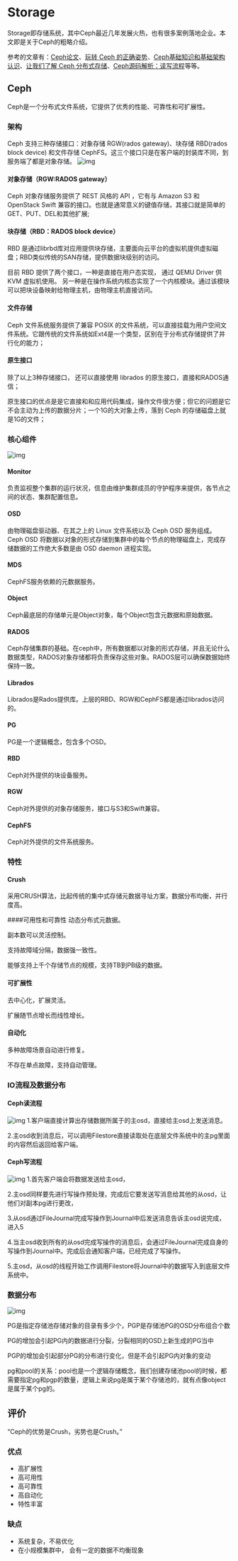 ﻿# Storage
Storage即存储系统，其中Ceph最近几年发展火热，也有很多案例落地企业。本文即是关于Ceph的粗略介绍。

参考的文章有：[Ceph论文](https://www.usenix.org/legacy/event/osdi06/tech/full_papers/weil/weil.pdf?tdsourcetag=s_pcqq_aiomsg)、[玩转 Ceph 的正确姿势](https://www.cnblogs.com/me115/p/6366374.html)、[Ceph基础知识和基础架构认识](https://www.cnblogs.com/luohaixian/p/8087591.html)、[让我们了解 Ceph 分布式存储](https://www.cnblogs.com/yangxiaoyi/p/7795274.html)、[Ceph源码解析：读写流程](https://www.cnblogs.com/chenxianpao/p/5572859.html)等等。

## Ceph
Ceph是一个分布式文件系统，它提供了优秀的性能、可靠性和可扩展性。

### 架构
Ceph 支持三种存储接口：对象存储 RGW(rados gateway)、块存储 RBD(rados block device) 和文件存储 CephFS。这三个接口只是在客户端的封装库不同，到服务端了都是对象存储。
![img](./image/Storage-001.jpg)

#### 对象存储（RGW:RADOS gateway）
Ceph 对象存储服务提供了 REST 风格的 API ，它有与 Amazon S3 和 OpenStack Swift 兼容的接口。也就是通常意义的键值存储，其接口就是简单的GET、PUT、DEL和其他扩展;

#### 块存储（RBD：RADOS block device）
RBD 是通过librbd库对应用提供块存储，主要面向云平台的虚拟机提供虚拟磁盘；RBD类似传统的SAN存储，提供数据块级别的访问。

目前 RBD 提供了两个接口，一种是直接在用户态实现， 通过 QEMU Driver 供 KVM 虚拟机使用。 另一种是在操作系统内核态实现了一个内核模块。通过该模块可以把块设备映射给物理主机，由物理主机直接访问。

#### 文件存储
Ceph 文件系统服务提供了兼容 POSIX 的文件系统，可以直接挂载为用户空间文件系统。它跟传统的文件系统如Ext4是一个类型，区别在于分布式存储提供了并行化的能力；

#### 原生接口
除了以上3种存储接口， 还可以直接使用 librados 的原生接口，直接和RADOS通信；

原生接口的优点是是它直接和和应用代码集成，操作文件很方便；但它的问题是它不会主动为上传的数据分片；一个1G的大对象上传，落到 Ceph 的存储磁盘上就是1G的文件；

### 核心组件
![img](./image/Storage-002.png)

#### Monitor
负责监视整个集群的运行状况，信息由维护集群成员的守护程序来提供，各节点之间的状态、集群配置信息。

#### OSD
由物理磁盘驱动器、在其之上的 Linux 文件系统以及 Ceph OSD 服务组成。Ceph OSD 将数据以对象的形式存储到集群中的每个节点的物理磁盘上，完成存储数据的工作绝大多数是由 OSD daemon 进程实现。

#### MDS
CephFS服务依赖的元数据服务。

#### Object
Ceph最底层的存储单元是Object对象，每个Object包含元数据和原始数据。

#### RADOS
Ceph存储集群的基础。在ceph中，所有数据都以对象的形式存储，并且无论什么数据类型，RADOS对象存储都将负责保存这些对象。RADOS层可以确保数据始终保持一致。

#### Librados
Librados是Rados提供库。上层的RBD、RGW和CephFS都是通过librados访问的。

#### PG
PG是一个逻辑概念，包含多个OSD。

#### RBD
Ceph对外提供的块设备服务。

#### RGW
Ceph对外提供的对象存储服务，接口与S3和Swift兼容。

#### CephFS
Ceph对外提供的文件系统服务。

### 特性

#### Crush
采用CRUSH算法，比起传统的集中式存储元数据寻址方案，数据分布均衡，并行度高。

####可用性和可靠性
动态分布式元数据。

副本数可以灵活控制。

支持故障域分隔，数据强一致性。

能够支持上千个存储节点的规模，支持TB到PB级的数据。

#### 可扩展性
去中心化，扩展灵活。

扩展随节点增长而线性增长。

#### 自动化
多种故障场景自动进行修复。

不存在单点故障，支持自动管理。

### IO流程及数据分布
#### Ceph读流程
![img](./image/Storage-003.jpg)
1.客户端直接计算出存储数据所属于的主osd，直接给主osd上发送消息。

2.主osd收到消息后，可以调用Filestore直接读取处在底层文件系统中的主pg里面的内容然后返回给客户端。

#### Ceph写流程
![img](./image/Storage-004.png)
1.首先客户端会将数据发送给主osd，

2.主osd同样要先进行写操作预处理，完成后它要发送写消息给其他的从osd，让他们对副本pg进行更改，

3.从osd通过FileJournal完成写操作到Journal中后发送消息告诉主osd说完成，进入5

4.当主osd收到所有的从osd完成写操作的消息后，会通过FileJournal完成自身的写操作到Journal中。完成后会通知客户端，已经完成了写操作。

5.主osd，从osd的线程开始工作调用Filestore将Journal中的数据写入到底层文件系统中。

### 数据分布
![img](./image/Storage-005.png)

PG是指定存储池存储对象的目录有多少个，PGP是存储池PG的OSD分布组合个数

PG的增加会引起PG内的数据进行分裂，分裂相同的OSD上新生成的PG当中

PGP的增加会引起部分PG的分布进行变化，但是不会引起PG内对象的变动

pg和pool的关系：pool也是一个逻辑存储概念，我们创建存储池pool的时候，都需要指定pg和pgp的数量，逻辑上来说pg是属于某个存储池的，就有点像object是属于某个pg的。

## 评价
“Ceph的优势是Crush，劣势也是Crush。”
### 优点
- 高扩展性
- 高可用性
- 高可靠性
- 高自动化
- 特性丰富

### 缺点
- 系统复杂，不易优化
- 在小规模集群中， 会有一定的数据不均衡现象

